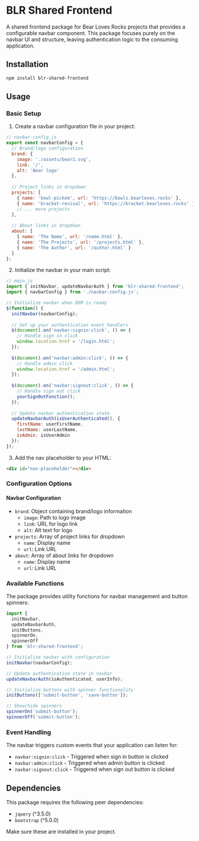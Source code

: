 # BLR Shared Frontend

A shared frontend package for Bear Loves Rocks projects that provides a configurable navbar component. This package focuses purely on the navbar UI and structure, leaving authentication logic to the consuming application.

## Installation

```bash
npm install blr-shared-frontend
```

## Usage

### Basic Setup

1. Create a navbar configuration file in your project:

```javascript
// navbar-config.js
export const navbarConfig = {
  // Brand/logo configuration
  brand: {
    image: './assets/bear1.svg',
    link: '/',
    alt: 'Bear logo'
  },
  
  // Project links in dropdown
  projects: [
    { name: 'bowl-pickem', url: 'https://bowls.bearloves.rocks' },
    { name: 'bracket-revival', url: 'https://bracket.bearloves.rocks' },
    // ... more projects
  ],
  
  // About links in dropdown
  about: [
    { name: 'The Name', url: '/name.html' },
    { name: 'The Projects', url: '/projects.html' },
    { name: 'The Author', url: '/author.html' }
  ]
};
```

2. Initialize the navbar in your main script:

```javascript
// main.js
import { initNavbar, updateNavbarAuth } from 'blr-shared-frontend';
import { navbarConfig } from './navbar-config.js';

// Initialize navbar when DOM is ready
$(function() {
  initNavbar(navbarConfig);
  
  // Set up your authentication event handlers
  $(document).on('navbar:signin:click', () => {
    // Handle sign in click
    window.location.href = '/login.html';
  });
  
  $(document).on('navbar:admin:click', () => {
    // Handle admin click
    window.location.href = '/admin.html';
  });
  
  $(document).on('navbar:signout:click', () => {
    // Handle sign out click
    yourSignOutFunction();
  });
  
  // Update navbar authentication state
  updateNavbarAuth(isUserAuthenticated(), {
    firstName: userFirstName,
    lastName: userLastName,
    isAdmin: isUserAdmin
  });
});
```

3. Add the nav placeholder to your HTML:

```html
<div id="nav-placeholder"></div>
```

### Configuration Options

#### Navbar Configuration

- `brand`: Object containing brand/logo information
  - `image`: Path to logo image
  - `link`: URL for logo link
  - `alt`: Alt text for logo
- `projects`: Array of project links for dropdown
  - `name`: Display name
  - `url`: Link URL
- `about`: Array of about links for dropdown
  - `name`: Display name
  - `url`: Link URL

### Available Functions

The package provides utility functions for navbar management and button spinners:

```javascript
import { 
  initNavbar, 
  updateNavbarAuth, 
  initButtons, 
  spinnerOn, 
  spinnerOff 
} from 'blr-shared-frontend';

// Initialize navbar with configuration
initNavbar(navbarConfig);

// Update authentication state in navbar
updateNavbarAuth(isAuthenticated, userInfo);

// Initialize buttons with spinner functionality
initButtons(['submit-button', 'save-button']);

// Show/hide spinners
spinnerOn('submit-button');
spinnerOff('submit-button');
```

### Event Handling

The navbar triggers custom events that your application can listen for:

- `navbar:signin:click` - Triggered when sign in button is clicked
- `navbar:admin:click` - Triggered when admin button is clicked  
- `navbar:signout:click` - Triggered when sign out button is clicked

## Dependencies

This package requires the following peer dependencies:
- `jquery` (^3.5.0)
- `bootstrap` (^5.0.0)

Make sure these are installed in your project.